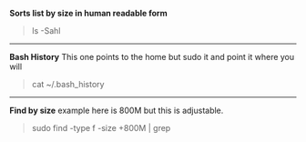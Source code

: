
**Sorts list by size in human readable form**

> ls -Sahl
---

**Bash History** This one points to the home but sudo it and point it where you will
> cat ~/.bash_history 
---

**Find by size** example here is 800M but this is adjustable.
> sudo find <folder to look in> -type f -size +800M | grep <grepFilter>
